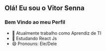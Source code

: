 ## Olá! Eu sou o Vitor Senna
### Bem Vindo ao meu Perfil

- 🔭 Atualmente trabalho como Aprendiz de TI
- 🌱 Estudando React Js
- 😄 Pronouns: Ele/Dele


